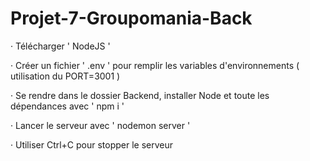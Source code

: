 # Projet-7-Groupomania-Back

· Télécharger ' NodeJS '

· Créer un fichier ' .env ' pour remplir les variables d'environnements ( utilisation du PORT=3001 )

· Se rendre dans le dossier Backend, installer Node et toute les dépendances avec ' npm i '

· Lancer le serveur avec ' nodemon server '

· Utiliser Ctrl+C pour stopper le serveur
